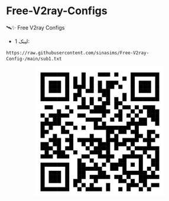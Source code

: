 # Free-V2ray-Configs
🛰️✨ Free V2ray Configs 

- لینک 1:
```
https://raw.githubusercontent.com/sinasims/Free-V2ray-Config-/main/sub1.txt
```

<p align="center">
  <img src="https://github.com/sinasims/Free-V2ray-Config-/blob/main/freev2ray_s.png" width="350" alt="آدرس ساب">
</p>
